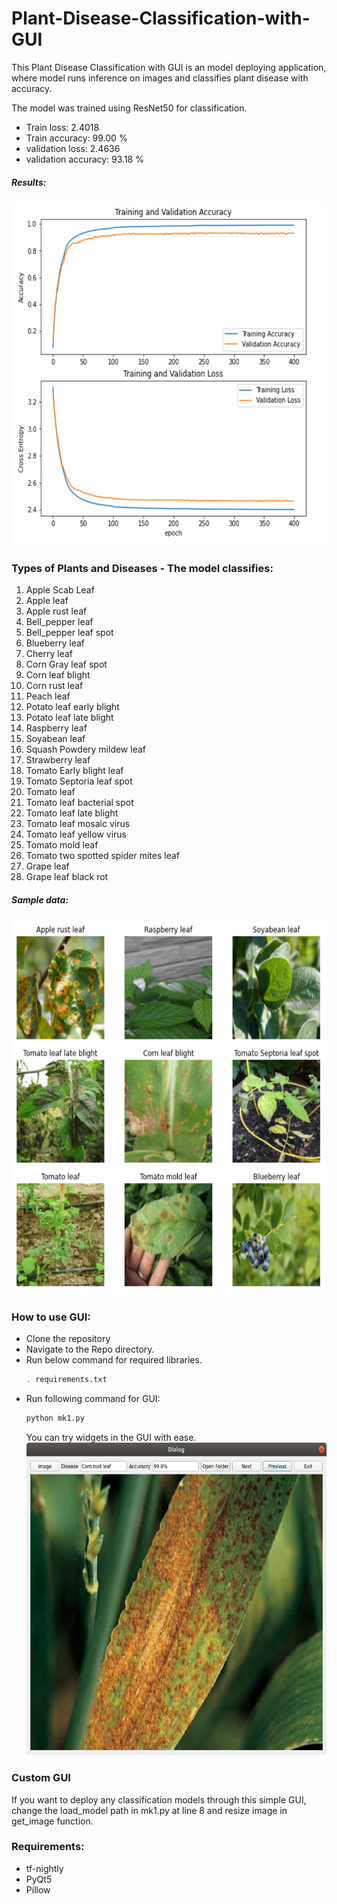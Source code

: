 # Plant-Disease-Classification-with-GUI

This Plant Disease Classification with GUI is an model deploying application, where model runs inference on images and classifies plant disease with accuracy.

The model was trained using ResNet50 for classification. 
- Train loss: 2.4018 
- Train accuracy: 99.00 % 
- validation loss: 2.4636 
- validation accuracy: 93.18 %

##### Results:
  <img src="./images/results.png" width="600" height="550">

  
### Types of Plants and Diseases - The model classifies:
1. Apple Scab Leaf 
2. Apple leaf
3. Apple rust leaf
4. Bell_pepper leaf
5. Bell_pepper leaf spot
6. Blueberry leaf
7. Cherry leaf
8. Corn Gray leaf spot
9. Corn leaf blight
10. Corn rust leaf
11. Peach leaf
12. Potato leaf early blight
13. Potato leaf late blight
14. Raspberry leaf
15. Soyabean leaf
16. Squash Powdery mildew leaf
17. Strawberry leaf
18. Tomato Early blight leaf
19. Tomato Septoria leaf spot
20. Tomato leaf
21. Tomato leaf bacterial spot
22. Tomato leaf late blight
23. Tomato leaf mosaic virus
24. Tomato leaf yellow virus
25. Tomato mold leaf
26. Tomato two spotted spider mites leaf
27. Grape leaf
28. Grape leaf black rot

##### Sample data:
  <img src="./images/sample.png" width="600" height="600">

### How to use GUI:
- Clone the repository
- Navigate to the Repo directory.
- Run below command for required libraries.
  ```bash
  . requirements.txt
  ```
- Run following command for GUI:
  ```bash
  python mk1.py
  ```
   You can try widgets in the GUI with ease.
  <img src="./images/gui2.png" width="500" height="500">
   
### Custom GUI 
 If you want to deploy any classification models through this simple GUI, change the load_model path in mk1.py at line 8 and resize image in get_image function.
 
 ### Requirements:
 - tf-nightly
 - PyQt5
 - Pillow


